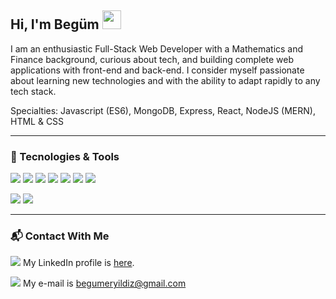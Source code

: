 ## Hi, I'm Begüm <img src="https://raw.githubusercontent.com/MartinHeinz/MartinHeinz/master/wave.gif"  width="30px" height="30px">

I am an enthusiastic Full-Stack Web Developer with a Mathematics and Finance background, curious about tech, and building complete web applications with front-end and back-end. I consider myself passionate about learning new technologies and with the ability to adapt rapidly to any tech stack.

Specialties: Javascript (ES6), MongoDB, Express, React, NodeJS (MERN), HTML & CSS

***

### 🔧 Tecnologies & Tools

<img src='https://img.shields.io/badge/-JavaScript-F7DF1E?logo=javascript&logoColor=black&style=plastic'> <img src='https://img.shields.io/badge/-MongoDB-47A248?logo=mongodb&logoColor=white&style=plastic'> <img src='https://img.shields.io/badge/-Express-000000?logo=express&logoColor=white&style=plastic'>  <img src='https://img.shields.io/badge/-ReactJs-61DAFB?logo=react&logoColor=white&style=plastic'> <img src='https://img.shields.io/badge/-Node.JS-339933?logo=node.js&logoColor=white&style=plastic'> <img src='https://img.shields.io/badge/-HTML5-E34F26?logo=html5&logoColor=white&style=plastic'> <img src='https://img.shields.io/badge/-CSS3-1572B6?logo=css3&logoColor=white&style=plastic'>

<img src='https://img.shields.io/badge/-VisualStudioCode-007ACC?logo=visualstudiocode&logoColor=white&style=plastic'> <img src='https://img.shields.io/badge/-Nodemon-76D04B?logo=nodemon&logoColor=white&style=plastic'>

***

### 📬 Contact With Me
<img src='https://img.shields.io/badge/-LinkendIn-0A66C2?logo=linkedin&logoColor=white&style=plastic'> My LinkedIn profile is [here](https://www.linkedin.com/in/begumeryildiz/).

<img src='https://img.shields.io/badge/-Gmail-EA4335?logo=gmail&logoColor=white&style=plastic'> My e-mail is begumeryildiz@gmail.com

